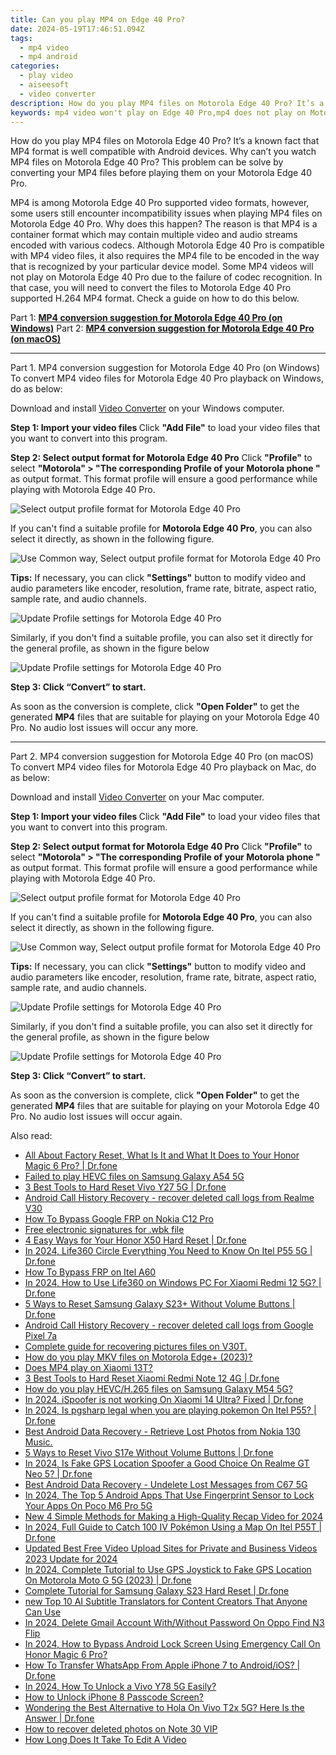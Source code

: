 ```yaml
---
title: Can you play MP4 on Edge 40 Pro?
date: 2024-05-19T17:46:51.094Z
tags: 
  - mp4 video
  - mp4 android
categories: 
  - play video
  - aiseesoft
  - video converter
description: How do you play MP4 files on Motorola Edge 40 Pro? It’s a known fact that MP4 format is well compatible with Android devices. Why can’t you watch MP4 files on Motorola Edge 40 Pro? This problem can be solve by converting your MP4 files before playing them on your Motorola Edge 40 Pro. 
keywords: mp4 video won't play on Edge 40 Pro,mp4 does not play on Motorola Edge 40 Pro,mp4 won't play on Motorola ,unable to play mp4 on Motorola Edge 40 Pro,can u play mp4 on Motorola ,can't play mp4 on Motorola Edge 40 Pro,best mp4 transcoder android,mp4 codec vlc android,mp4 converter for android,video to mp4 converter for android,video to mp4 codec converter for android,playing mp4 videos on phone android
---
```


<div class="atpl-content atpl-for-aiseesoft-video-converter play-mp4-on-android">

<div class="atpl-post-description-part-1">
<div class="tpl-content-sub-paragraph-normal">
  <p>
    How do you play MP4 files on Motorola Edge 40 Pro? It’s a known fact that MP4 format is well compatible with Android devices. Why can’t you watch MP4 files on Motorola Edge 40 Pro? This problem can be solve by converting your MP4 files before playing them on your Motorola Edge 40 Pro.
  </p>
</div>
</div>



<div class="atpl-post-description-part-2">
<div class="tpl-content-sub-paragraph-content">
<p>
  MP4 is among Motorola Edge 40 Pro supported video formats, however, some users still encounter incompatibility issues when playing MP4 files on Motorola Edge 40 Pro. Why does this happen? The reason is that MP4 is a container format which may contain multiple video and audio streams encoded with various codecs. Although Motorola Edge 40 Pro is compatible with MP4 video files, it also requires the MP4 file to be encoded in the way that is recognized by your particular device model. Some MP4 videos will not play on Motorola Edge 40 Pro due to the failure of codec recognition. In that case, you will need to convert the files to Motorola Edge 40 Pro supported H.264 MP4 format. Check a guide on how to do this below.
</p>
</div>
</div>

Part 1: <strong><a href="#p1">MP4 conversion suggestion for Motorola Edge 40 Pro (on Windows)</a></strong>
Part 2: <strong><a href="#p2">MP4 conversion suggestion for Motorola Edge 40 Pro (on macOS)</a></strong>

<!-- Part 1 -->
<a id="p1" name="p1" ></a><hr>

<div class="atpl-step-part-style">Part 1. MP4 conversion suggestion for Motorola Edge 40 Pro (on Windows)</div>
To convert MP4 video files for Motorola Edge 40 Pro playback on Windows, do as below:

Download and install <a class="atpl-step-content-a-style" href="https://tools.techidaily.com/aiseesoft-total-video-converter/" >Video Converter</a> on your Windows computer.

<strong>Step 1: Import your video files </strong>
Click <b>"Add File"</b> to load your video files that you want to convert into this program.

<strong>Step 2: Select output format for Motorola Edge 40 Pro</strong>
Click <b>"Profile"</b> to select <b>"Motorola" > "The corresponding Profile of your Motorola phone "</b> as output format. This format profile will ensure a good performance while playing with Motorola Edge 40 Pro.

<img src="https://tools.techidaily.com/images/apps/aiseesoft/video-converter/devices/moto/fv.mp4/win/profile-4.png" class="atpl-imgstyle" alt="Select output profile format for Motorola Edge 40 Pro" />

If you can't find a suitable profile for **Motorola Edge 40 Pro**, you can also select it directly, as shown in the following figure.

<img src="https://tools.techidaily.com/images/apps/aiseesoft/video-converter/devices/common_android/fv.mp4/win/profile.png" class="atpl-imgstyle" alt="Use Common way, Select output profile format for Motorola Edge 40 Pro" />

<strong>Tips:</strong>
If necessary, you can click <b>"Settings"</b> button to modify video and audio parameters like encoder, resolution, frame rate, bitrate, aspect ratio, sample rate, and audio channels. 

<img src="https://tools.techidaily.com/images/apps/aiseesoft/video-converter/devices/moto/fv.mp4/win/settings.png" class="atpl-imgstyle"  alt="Update Profile settings for Motorola Edge 40 Pro" />

Similarly, if you don't find a suitable profile, you can also set it directly for the general profile, as shown in the figure below

<img src="https://tools.techidaily.com/images/apps/aiseesoft/video-converter/devices/common_android/fv.mp4/win/settings.png" class="atpl-imgstyle"  alt="Update Profile settings for Motorola Edge 40 Pro" />

<strong>Step 3: Click “Convert” to start.</strong>

As soon as the conversion is complete, click <b>"Open Folder"</b> to get the generated <b>MP4</b> files that are suitable for playing on your Motorola Edge 40 Pro. No audio lost issues will occur any more.

<!-- Part 2 -->
<a id="p2" name="p2"></a><hr>

<div class="atpl-step-part-style">Part 2. MP4 conversion suggestion for Motorola Edge 40 Pro (on macOS)</div>
To convert MP4 video files for Motorola Edge 40 Pro playback on Mac, do as below:

Download and install <a class="atpl-step-content-a-style" href="https://tools.techidaily.com/aiseesoft-total-video-converter/" >Video Converter</a> on your Mac computer.

<strong>Step 1: Import your video files </strong>
Click <b>"Add File"</b> to load your video files that you want to convert into this program.

<strong>Step 2: Select output format for Motorola Edge 40 Pro</strong>
Click <b>"Profile"</b> to select <b>"Motorola" > "The corresponding Profile of your Motorola phone "</b> as output format. This format profile will ensure a good performance while playing with Motorola Edge 40 Pro.

<img src="https://tools.techidaily.com/images/apps/aiseesoft/video-converter/devices/moto/fv.mp4/mac/profile.png" class="atpl-imgstyle" alt="Select output profile format for Motorola Edge 40 Pro" />

If you can't find a suitable profile for **Motorola Edge 40 Pro**, you can also select it directly, as shown in the following figure.

<img src="https://tools.techidaily.com/images/apps/aiseesoft/video-converter/devices/common_android/fv.mp4/mac/profile.png" class="atpl-imgstyle" alt="Use Common way, Select output profile format for Motorola Edge 40 Pro" />

<strong>Tips:</strong>
If necessary, you can click <b>"Settings"</b> button to modify video and audio parameters like encoder, resolution, frame rate, bitrate, aspect ratio, sample rate, and audio channels. 

<img src="https://tools.techidaily.com/images/apps/aiseesoft/video-converter/devices/moto/fv.mp4/mac/settings.png" class="atpl-imgstyle"  alt="Update Profile settings for Motorola Edge 40 Pro" />

Similarly, if you don't find a suitable profile, you can also set it directly for the general profile, as shown in the figure below

<img src="https://tools.techidaily.com/images/apps/aiseesoft/video-converter/devices/common_android/fv.mp4/win/settings.png" class="atpl-imgstyle"  alt="Update Profile settings for Motorola Edge 40 Pro" />

<strong>Step 3: Click “Convert” to start.</strong>

As soon as the conversion is complete, click <b>"Open Folder"</b> to get the generated <b>MP4</b> files that are suitable for playing on your Motorola Edge 40 Pro. No audio lost issues will occur again.



<div class="atpl-post-end">
  <div class="atpl-post-device-model-description">
    
  </div>
</div>

<ins class="adsbygoogle"
     style="display:block"
     data-ad-client="ca-pub-7571918770474297"
     data-ad-slot="8358498916"
     data-ad-format="auto"
     data-full-width-responsive="true"></ins>


</div>
<ins class="adsbygoogle"
    style="display:block"
    data-ad-format="autorelaxed"
    data-ad-client="ca-pub-7571918770474297"
    data-ad-slot="1223367746"></ins>

<span class="atpl-alsoreadstyle">Also read:</span>
<div><ul>
<li><a href="https://phone-solutions.techidaily.com/all-about-factory-reset-what-is-it-and-what-it-does-to-your-honor-magic-6-pro-drfone-by-drfone-reset-android-reset-android/"><u>All About Factory Reset, What Is It and What It Does to Your Honor Magic 6 Pro? | Dr.fone</u></a></li>
<li><a href="https://phone-solutions.techidaily.com/failed-to-play-hevc-files-on-samsung-galaxy-a54-5g-by-aiseesoft-video-converter-play-hevc-video-on-android/"><u>Failed to play HEVC files on Samsung Galaxy A54 5G</u></a></li>
<li><a href="https://phone-solutions.techidaily.com/3-best-tools-to-hard-reset-vivo-y27-5g-drfone-by-drfone-reset-android-reset-android/"><u>3 Best Tools to Hard Reset Vivo Y27 5G | Dr.fone</u></a></li>
<li><a href="https://phone-solutions.techidaily.com/android-call-history-recovery-recover-deleted-call-logs-from-realme-v30-by-fonelab-android-recover-call-logs/"><u>Android Call History Recovery - recover deleted call logs from Realme V30</u></a></li>
<li><a href="https://phone-solutions.techidaily.com/how-to-bypass-google-frp-on-nokia-c12-pro-by-drfone-android-unlock-remove-google-frp/"><u>How To Bypass Google FRP on Nokia C12 Pro</u></a></li>
<li><a href="https://phone-solutions.techidaily.com/free-electronic-signatures-for-wbk-file-by-ldigisigner-sign-a-word-sign-a-word/"><u>Free electronic signatures for .wbk file</u></a></li>
<li><a href="https://phone-solutions.techidaily.com/4-easy-ways-for-your-honor-x50-hard-reset-drfone-by-drfone-reset-android-reset-android/"><u>4 Easy Ways for Your Honor X50 Hard Reset | Dr.fone</u></a></li>
<li><a href="https://phone-solutions.techidaily.com/in-2024-life360-circle-everything-you-need-to-know-on-itel-p55-5g-drfone-by-drfone-virtual-android/"><u>In 2024, Life360 Circle Everything You Need to Know On Itel P55 5G | Dr.fone</u></a></li>
<li><a href="https://phone-solutions.techidaily.com/how-to-bypass-frp-on-itel-a60-by-drfone-android-unlock-remove-google-frp/"><u>How To Bypass FRP on Itel A60</u></a></li>
<li><a href="https://phone-solutions.techidaily.com/in-2024-how-to-use-life360-on-windows-pc-for-xiaomi-redmi-12-5g-drfone-by-drfone-virtual-android/"><u>In 2024, How to Use Life360 on Windows PC For Xiaomi Redmi 12 5G? | Dr.fone</u></a></li>
<li><a href="https://phone-solutions.techidaily.com/5-ways-to-reset-samsung-galaxy-s23plus-without-volume-buttons-drfone-by-drfone-reset-android-reset-android/"><u>5 Ways to Reset Samsung Galaxy S23+ Without Volume Buttons | Dr.fone</u></a></li>
<li><a href="https://phone-solutions.techidaily.com/android-call-history-recovery-recover-deleted-call-logs-from-google-pixel-7a-by-fonelab-android-recover-call-logs/"><u>Android Call History Recovery - recover deleted call logs from Google Pixel 7a</u></a></li>
<li><a href="https://phone-solutions.techidaily.com/complete-guide-for-recovering-pictures-files-on-v30t-by-fonelab-android-recover-pictures/"><u>Complete guide for recovering pictures files on V30T.</u></a></li>
<li><a href="https://phone-solutions.techidaily.com/how-do-you-play-mkv-files-on-motorola-edgeplus-2023-by-aiseesoft-video-converter-play-mkv-on-android/"><u>How do you play MKV files on Motorola Edge+ (2023)?</u></a></li>
<li><a href="https://phone-solutions.techidaily.com/does-mp4-play-on-xiaomi-13t-by-aiseesoft-video-converter-play-mp4-on-android/"><u>Does MP4 play on Xiaomi 13T?</u></a></li>
<li><a href="https://phone-solutions.techidaily.com/3-best-tools-to-hard-reset-xiaomi-redmi-note-12-4g-drfone-by-drfone-reset-android-reset-android/"><u>3 Best Tools to Hard Reset Xiaomi Redmi Note 12 4G | Dr.fone</u></a></li>
<li><a href="https://phone-solutions.techidaily.com/how-do-you-play-hevc-h-265-files-on-samsung-galaxy-m54-5g-by-aiseesoft-video-converter-play-hevc-video-on-android/"><u>How do you play HEVC/H.265 files on Samsung Galaxy M54 5G?</u></a></li>
<li><a href="https://phone-solutions.techidaily.com/in-2024-ispoofer-is-not-working-on-xiaomi-14-ultra-fixed-drfone-by-drfone-virtual-android/"><u>In 2024, iSpoofer is not working On Xiaomi 14 Ultra? Fixed | Dr.fone</u></a></li>
<li><a href="https://phone-solutions.techidaily.com/in-2024-is-pgsharp-legal-when-you-are-playing-pokemon-on-itel-p55-drfone-by-drfone-virtual-android/"><u>In 2024, Is pgsharp legal when you are playing pokemon On Itel P55? | Dr.fone</u></a></li>
<li><a href="https://phone-solutions.techidaily.com/best-android-data-recovery-retrieve-lost-photos-from-nokia-130-music-by-fonelab-android-recover-photos/"><u>Best Android Data Recovery - Retrieve Lost Photos from Nokia 130 Music.</u></a></li>
<li><a href="https://phone-solutions.techidaily.com/5-ways-to-reset-vivo-s17e-without-volume-buttons-drfone-by-drfone-reset-android-reset-android/"><u>5 Ways to Reset Vivo S17e Without Volume Buttons | Dr.fone</u></a></li>
<li><a href="https://phone-solutions.techidaily.com/in-2024-is-fake-gps-location-spoofer-a-good-choice-on-realme-gt-neo-5-drfone-by-drfone-virtual-android/"><u>In 2024, Is Fake GPS Location Spoofer a Good Choice On Realme GT Neo 5? | Dr.fone</u></a></li>
<li><a href="https://phone-solutions.techidaily.com/best-android-data-recovery-undelete-lost-messages-from-c67-5g-by-fonelab-android-recover-messages/"><u>Best Android Data Recovery - Undelete Lost Messages from C67 5G</u></a></li>
<li><a href="https://easy-unlock-android.techidaily.com/in-2024-the-top-5-android-apps-that-use-fingerprint-sensor-to-lock-your-apps-on-poco-m6-pro-5g-by-drfone-android/"><u>In 2024, The Top 5 Android Apps That Use Fingerprint Sensor to Lock Your Apps On Poco M6 Pro 5G</u></a></li>
<li><a href="https://ai-editing-video.techidaily.com/new-4-simple-methods-for-making-a-high-quality-recap-video-for-2024/"><u>New 4 Simple Methods for Making a High-Quality Recap Video for 2024</u></a></li>
<li><a href="https://android-pokemon-go.techidaily.com/in-2024-full-guide-to-catch-100-iv-pokemon-using-a-map-on-itel-p55t-drfone-by-drfone-virtual-android/"><u>In 2024, Full Guide to Catch 100 IV Pokémon Using a Map On Itel P55T | Dr.fone</u></a></li>
<li><a href="https://ai-video-apps.techidaily.com/updated-best-free-video-upload-sites-for-private-and-business-videos-2023-update-for-2024/"><u>Updated Best Free Video Upload Sites for Private and Business Videos 2023 Update for 2024</u></a></li>
<li><a href="https://review-topics.techidaily.com/in-2024-complete-tutorial-to-use-gps-joystick-to-fake-gps-location-on-motorola-moto-g-5g-2023-drfone-by-drfone-virtual-android/"><u>In 2024, Complete Tutorial to Use GPS Joystick to Fake GPS Location On Motorola Moto G 5G (2023) | Dr.fone</u></a></li>
<li><a href="https://techidaily.com/complete-tutorial-for-samsung-galaxy-s23-hard-reset-drfone-by-drfone-reset-android-reset-android/"><u>Complete Tutorial for Samsung Galaxy S23 Hard Reset | Dr.fone</u></a></li>
<li><a href="https://ai-video.techidaily.com/new-top-10-ai-subtitle-translators-for-content-creators-that-anyone-can-use/"><u>new Top 10 AI Subtitle Translators for Content Creators That Anyone Can Use</u></a></li>
<li><a href="https://android-unlock.techidaily.com/in-2024-delete-gmail-account-withwithout-password-on-oppo-find-n3-flip-by-drfone-android/"><u>In 2024, Delete Gmail Account With/Without Password On Oppo Find N3 Flip</u></a></li>
<li><a href="https://easy-unlock-android.techidaily.com/in-2024-how-to-bypass-android-lock-screen-using-emergency-call-on-honor-magic-6-pro-by-drfone-android/"><u>In 2024, How to Bypass Android Lock Screen Using Emergency Call On Honor Magic 6 Pro?</u></a></li>
<li><a href="https://techidaily.com/how-to-transfer-whatsapp-from-apple-iphone-7-to-androidios-drfone-by-drfone-transfer-whatsapp-from-ios-transfer-whatsapp-from-ios/"><u>How To Transfer WhatsApp From Apple iPhone 7 to Android/iOS? | Dr.fone</u></a></li>
<li><a href="https://android-unlock.techidaily.com/in-2024-how-to-unlock-a-vivo-y78-5g-easily-by-drfone-android/"><u>In 2024, How To Unlock a Vivo Y78 5G Easily?</u></a></li>
<li><a href="https://ios-unlock.techidaily.com/how-to-unlock-iphone-8-passcode-screen-by-drfone-ios/"><u>How to Unlock iPhone 8 Passcode Screen?</u></a></li>
<li><a href="https://fake-location.techidaily.com/wondering-the-best-alternative-to-hola-on-vivo-t2x-5g-here-is-the-answer-drfone-by-drfone-virtual-android/"><u>Wondering the Best Alternative to Hola On Vivo T2x 5G? Here Is the Answer | Dr.fone</u></a></li>
<li><a href="https://blog-min.techidaily.com/how-to-recover-deleted-photos-on-note-30-vip-by-stellar-photo-recovery-android-mobile-photo-recover/"><u>How to recover deleted photos on Note 30 VIP</u></a></li>
<li><a href="https://ai-editing-video.techidaily.com/how-long-does-it-take-to-edit-a-video/"><u>How Long Does It Take To Edit A Video</u></a></li>
</ul></div>


